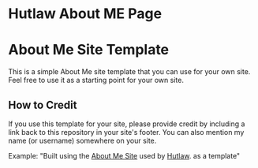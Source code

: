 # Hutlaw About ME Page
# About Me Site Template

This is a simple About Me site template that you can use for your own site. Feel free to use it as a starting point for your own site.

## How to Credit

If you use this template for your site, please provide credit by including a link back to this repository in your site's footer. You can also mention my name (or username) somewhere on your site.

Example:
"Built using the [About Me Site](https://hutlaw.github.io) used by [Hutlaw]((https://github.com/Hutlaw)). as a template"

